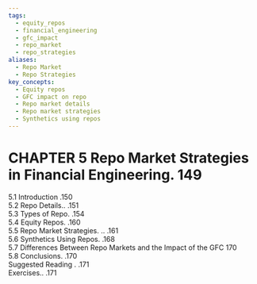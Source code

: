 ```yaml
---
tags:
  - equity_repos
  - financial_engineering
  - gfc_impact
  - repo_market
  - repo_strategies
aliases:
  - Repo Market
  - Repo Strategies
key_concepts:
  - Equity repos
  - GFC impact on repo
  - Repo market details
  - Repo market strategies
  - Synthetics using repos
---
```


# CHAPTER 5 Repo Market Strategies in Financial Engineering. 149  

5.1 Introduction .150   
5.2 Repo Details.. .151   
5.3 Types of Repo. .154   
5.4 Equity Repos. .160   
5.5 Repo Market Strategies. .. .161   
5.6 Synthetics Using Repos. .168   
5.7 Differences Between Repo Markets and the Impact of the GFC 170   
5.8 Conclusions. .170   
Suggested Reading . .171   
Exercises.. .171  
